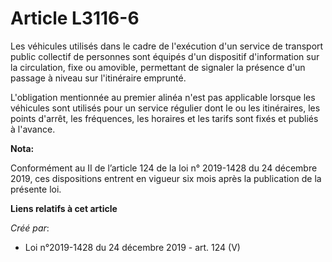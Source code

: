 # Article L3116-6

Les véhicules utilisés dans le cadre de l'exécution d'un service de transport public collectif de personnes sont équipés d'un
dispositif d'information sur la circulation, fixe ou amovible, permettant de signaler la présence d'un passage à niveau sur
l'itinéraire emprunté.

L'obligation mentionnée au premier alinéa n'est pas applicable lorsque les véhicules sont utilisés pour un service régulier
dont le ou les itinéraires, les points d'arrêt, les fréquences, les horaires et les tarifs sont fixés et publiés à l'avance.

**Nota:**

Conformément au II de l’article 124 de la loi n° 2019-1428 du 24 décembre 2019, ces dispositions entrent en vigueur six mois
après la publication de la présente loi.

**Liens relatifs à cet article**

_Créé par_:

  - Loi n°2019-1428 du 24 décembre 2019 - art. 124 (V)
